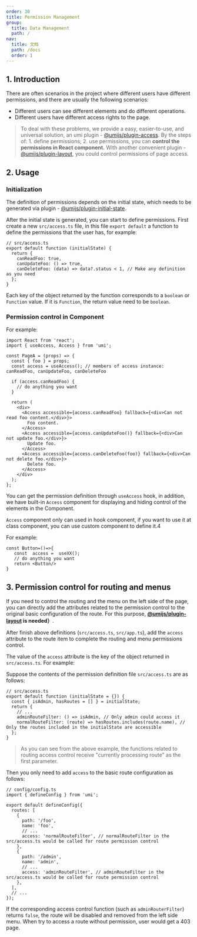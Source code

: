 ```yaml
---
order: 30
title: Permission Management
group:
  title: Data Management
  path: /
nav:
  title: 文档
  path: /docs
  order: 1
---
```


## 1. Introduction

There are often scenarios in the project where different users have different permissions, and there are usually the following scenarios:

- Different users can see different elements and do different operations.
- Different users have different access rights to the page.

> To deal with these problems, we provide a easy, easier-to-use, and universal solution, an umi plugin - [@umijs/plugin-access](https://umijs.org/plugins/plugin-access). By the steps of: 1. define permissions; 2. use permissions, you can **control the permissions in React component.** With another convenient plugin - [@umijs/plugin-layout](https://umijs.org/plugins/plugin-layout), you could control permissions of page access.

## 2. Usage

### Initialization

The definition of permissions depends on the initial state, which needs to be generated via plugin - [@umijs/plugin-initial-state](https://umijs.org/plugins/plugin-initial-state).

After the initial state is generated, you can start to define permissions. First create a new `src/access.ts` file, in this file `export default` a function to define the permissions that the user has, for example:

```tsx | pure
// src/access.ts
export default function (initialState) {
  return {
    canReadFoo: true,
    canUpdateFoo: () => true,
    canDeleteFoo: (data) => data?.status < 1, // Make any definition as you need
  };
}
```

Each key of the object returned by the function corresponds to a `boolean` or `Function` value. If it is `Function`, the return value need to be `boolean`.

### Permission control in Component

For example:

```tsx | pure
import React from 'react';
import { useAccess, Access } from 'umi';

const PageA = (props) => {
  const { foo } = props;
  const access = useAccess(); // members of access instance: canReadFoo, canUpdateFoo, canDeleteFoo

  if (access.canReadFoo) {
    // do anything you want
  }

  return (
    <div>
      <Access accessible={access.canReadFoo} fallback={<div>Can not read foo content.</div>}>
        Foo content.
      </Access>
      <Access accessible={access.canUpdateFoo()} fallback={<div>Can not update foo.</div>}>
        Update foo.
      </Access>
      <Access accessible={access.canDeleteFoo(foo)} fallback={<div>Can not delete foo.</div>}>
        Delete foo.
      </Access>
    </div>
  );
};
```

You can get the permission definition through `useAccess` hook, in addition, we have built-in `Access` component for displaying and hiding control of the elements in the Component.

`Access` component only can used in hook component, if you want to use it at class component, you can use custom component to define it.4

For example:

```react
const Button=()=>{
   const  access =  useXX();
   // do anything you want
   return <Button/>
}
```

## 3. Permission control for routing and menus

If you need to control the routing and the menu on the left side of the page, you can directly add the attributes related to the permission control to the original basic configuration of the route. For this purpose, **[@umijs/plugin-layout](https://umijs.org/plugins/plugin-layout) is needed）**.

After finish above definitions (`src/access.ts`, `src/app.ts`), add the `access` attribute to the route item to complete the routing and menu permissions control.

The value of the `access` attribute is the key of the object returned in `src/access.ts`. For example:

Suppose the contents of the permission definition file `src/access.ts` are as follows:

```tsx | pure
// src/access.ts
export default function (initialState = {}) {
  const { isAdmin, hasRoutes = [] } = initialState;
  return {
    // ...
    adminRouteFilter: () => isAdmin, // Only admin could access it
    normalRouteFilter: (route) => hasRoutes.includes(route.name), // Only the routes included in the initialState are accessible
  };
}
```

> As you can see from the above example, the functions related to routing access control receive "currently processing route" as the first parameter.

Then you only need to add `access` to the basic route configuration as follows:

```tsx | pure
// config/config.ts
import { defineConfig } from 'umi';

export default defineConfig({
  routes: [
    {
      path: '/foo',
      name: 'foo',
      // ...
      access: 'normalRouteFilter', // normalRouteFilter in the src/access.ts would be called for route permission control
    },
    {
      path: '/admin',
      name: 'admin',
      // ...
      access: 'adminRouteFilter', // adminRouteFilter in the src/access.ts would be called for route permission control
    },
  ],
  // ...
});
```

If the corresponding access control function (such as `adminRouterFilter`) returns `false`, the route will be disabled and removed from the left side menu. When try to access a route without permission, user would get a 403 page.
